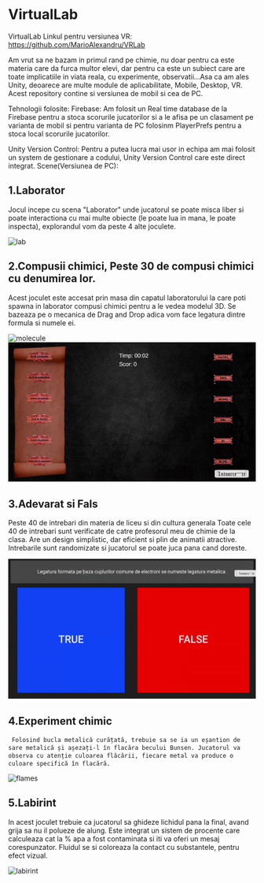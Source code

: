 # VirtualLab
VirtualLab
Linkul pentru versiunea VR: https://github.com/MarioAlexandru/VRLab

Am vrut sa ne bazam in primul rand pe chimie, nu doar pentru ca este materia care da furca multor elevi, dar pentru ca este un subiect care are toate implicatiile in viata reala, cu experimente, observatii...Asa ca am ales Unity, deoarece are multe module de aplicabilitate, Mobile, Desktop, VR.
Acest repository contine si versiunea de mobil si cea de PC.

Tehnologii folosite:
Firebase:
Am folosit un Real time database de la Firebase pentru a stoca scorurile jucatorilor si a le afisa pe un clasament pe varianta de mobil si pentru varianta de PC folosinm PlayerPrefs pentru a stoca local scorurile jucatorilor.

Unity Version Control:
Pentru a putea lucra mai usor in echipa am mai folosit un system de gestionare a codului, Unity Version Control care este direct integrat.
	Scene(Versiunea de PC):
## 1.Laborator
Jocul incepe cu scena "Laborator" unde jucatorul se poate misca liber si poate interactiona cu mai multe obiecte (le poate lua in mana, le poate inspecta), explorandul vom da peste 4 alte joculete.

![lab](https://github.com/MarioAlexandru/VirtualLab/blob/main/Assets/Gifs/Laboraor%20Preview.gif)

## 2.Compusii chimici, Peste 30 de compusi chimici cu denumirea lor.
Acest joculet este accesat prin masa din capatul laboratorului la care poti spawna in laborator compusi chimici pentru a le vedea modelul 3D. Se bazeaza pe o mecanica de Drag and Drop adica vom face legatura dintre formula si numele ei.

![molecule](https://github.com/MarioAlexandru/VirtualLab/blob/main/Assets/Gifs/Molecule%20Preview.gif) ![joculet](https://github.com/MarioAlexandru/VirtualLab/blob/main/Assets/Gifs/Joculet%20Preview.gif)

## 3.Adevarat si Fals
Peste 40 de intrebari din materia de liceu si din cultura generala
Toate cele 40 de intrebari sunt verificate de catre profesorul meu de chimie de la clasa. Are un design simplistic, dar eficient si plin de animatii atractive. Intrebarile sunt randomizate si jucatorul se poate juca pana cand doreste.

![quiz](https://github.com/MarioAlexandru/VirtualLab/blob/main/Assets/Gifs/Quiz%20Preview.gif)

## 4.Experiment chimic
     Folosind bucla metalică curățată, trebuie sa se ia un eșantion de sare metalică și așezați-l în flacăra becului Bunsen. Jucatorul va observa cu atenție culoarea flăcării, fiecare metal va produce o culoare specifică în flacără.

![flames](https://github.com/MarioAlexandru/VirtualLab/blob/main/Assets/Gifs/Flame%20Preview.gif)
    
## 5.Labirint
In acest joculet trebuie ca jucatorul sa ghideze lichidul pana la final, avand grija sa nu il polueze de alung. Este integrat un sistem de procente care calculeaza cat la % apa a fost contaminata si iti va oferi un mesaj corespunzator. Fluidul se si coloreaza la contact cu substantele, pentru efect vizual.

![labirint](https://github.com/MarioAlexandru/VirtualLab/blob/main/Assets/Gifs/Labirint%20Preview.gif)

